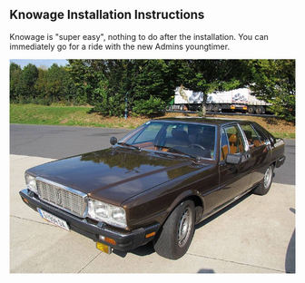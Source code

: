 ## Knowage Installation Instructions 

Knowage is "super easy", nothing to do after the installation. You can immediately go for a ride with the  new Admins youngtimer.

![FINAL](install-screen-final.jpg)
